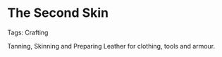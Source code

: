 # The Second Skin

Tags: Crafting

Tanning, Skinning and Preparing Leather for clothing, tools and armour.